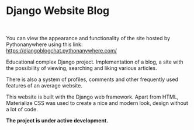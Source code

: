 # Django Website Blog

<br>

You can view the appearance and functionality of the site hosted by Pythonanywhere using this link:
https://djangoblogchat.pythonanywhere.com/

Educational complex Django project. Implementation of a blog, a site with the possibility of viewing, searching and liking various articles. 

There is also a system of profiles, comments and other frequently used features of an average website. 

This website is built with the Django web framework. Apart from HTML, Materialize CSS was used to create a nice and modern look, design without a lot of code. 

**The project is under active development.**
